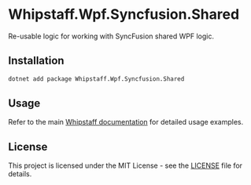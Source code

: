 # Whipstaff.Wpf.Syncfusion.Shared

Re-usable logic for working with SyncFusion shared WPF logic.

## Installation

```bash
dotnet add package Whipstaff.Wpf.Syncfusion.Shared
```

## Usage

Refer to the main [Whipstaff documentation](https://github.com/dpvreony/whipstaff) for detailed usage examples.

## License

This project is licensed under the MIT License - see the [LICENSE](https://github.com/dpvreony/whipstaff/blob/main/LICENSE) file for details.
